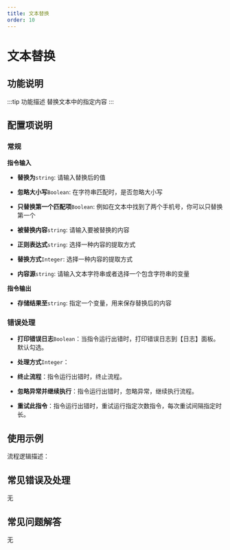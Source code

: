 ```yaml
---
title: 文本替换
order: 10
---
```


# 文本替换

## 功能说明

:::tip 功能描述
替换文本中的指定内容
:::

## 配置项说明

### 常规

**指令输入**

- **替换为**`string`: 请输入替换后的值

- **忽略大小写**`Boolean`: 在字符串匹配时，是否忽略大小写

- **只替换第一个匹配项**`Boolean`: 例如在文本中找到了两个手机号，你可以只替换第一个

- **被替换内容**`string`: 请输入要被替换的内容

- **正则表达式**`string`: 选择一种内容的提取方式

- **替换方式**`Integer`: 选择一种内容的提取方式

- **内容源**`string`: 请输入文本字符串或者选择一个包含字符串的变量


**指令输出**

- **存储结果至**`string`: 指定一个变量，用来保存替换后的内容

### 错误处理

- **打印错误日志**`Boolean`：当指令运行出错时，打印错误日志到【日志】面板。默认勾选。

- **处理方式**`Integer`：

 - **终止流程**：指令运行出错时，终止流程。

 - **忽略异常并继续执行**：指令运行出错时，忽略异常，继续执行流程。

 - **重试此指令**：指令运行出错时，重试运行指定次数指令，每次重试间隔指定时长。

## 使用示例

流程逻辑描述：

## 常见错误及处理

无

## 常见问题解答

无

